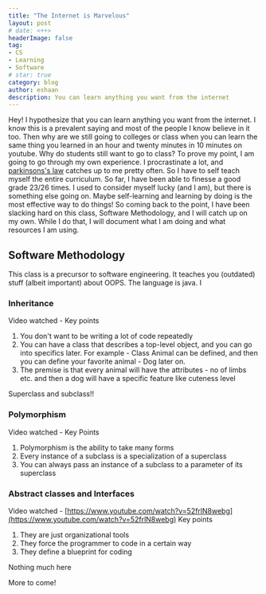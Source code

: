 ```yaml
---
title: "The Internet is Marvelous"
layout: post
# date: <++>
headerImage: false
tag:
- CS
- Learning
- Software
# star: true
category: blog
author: eshaan 
description: You can learn anything you want from the internet
---
```

Hey! I hypothesize that you can learn anything you want from the internet. I know this is a prevalent saying and most of the people I know believe in it too. Then why are we still going to colleges or class when you can learn the same thing you learned in an hour and twenty minutes in 10 minutes on youtube. Why do students still want to go to class? To prove my point, I am going to go through my own experience. I procrastinate a lot, and [parkinsons's law](https://www.atlassian.com/blog/productivity/what-is-parkinsons-law#:~:text=Parkinson's%20Law%20is%20the%20old,for%20the%20Economist%20in%201955) catches up to me pretty often. So I have to self teach myself the entire curriculum. So far, I have been able to finesse a good grade 23/26 times. I used to consider myself lucky (and I am), but there is something else going on. Maybe self-learning and learning by doing is the most effective way to do things! So coming back to the point, I have been slacking hard on this class, Software Methodology, and I will catch up on my own. While I do that, I will document what I am doing and what resources I am using.

## Software Methodology

This class is a precursor to software engineering. It teaches you (outdated) stuff (albeit important) about OOPS. The language is java. I 

### Inheritance

Video watched - 
Key points

1. You don't want to be writing a lot of code repeatedly
2. You can have a class that describes a top-level object, and you can go into specifics later. 
For example - Class Animal can be defined, and then you can define your favorite animal - Dog later on. 
3. The premise is that every animal will have the attributes - no of limbs etc. and then a dog will have a specific feature like cuteness level

Superclass and subclass!!

### Polymorphism

Video watched - 
Key Points

1. Polymorphism is the ability to take many forms
2. Every instance of a subclass is a specialization of a superclass
3. You can always pass an instance of a subclass to a parameter of its superclass

### Abstract classes and Interfaces

Video watched - [https://www.youtube.com/watch?v=52frlN8webg](https://www.youtube.com/watch?v=52frlN8webg)
Key points

1. They are just organizational tools
2. They force the programmer to code in a certain way 
3. They define a blueprint for coding

Nothing much here

More to come!